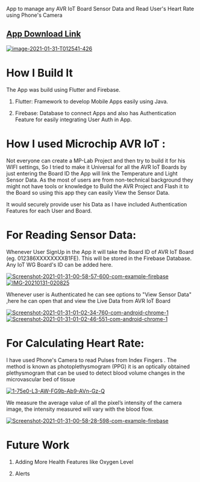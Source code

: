 App to manage any AVR IoT Board Sensor Data and Read User's Heart Rate using Phone's Camera


## [App Download Link](https://drive.google.com/file/d/1jK6fpLpQRyB33RrERERbQV7F4aveBjAn/view?usp=sharing)

<a href="https://ibb.co/kyXDxYt"><img src="https://i.ibb.co/hMVdypS/image-2021-01-31-T012541-426.png" alt="image-2021-01-31-T012541-426" border="0"></a>






# How I Build It
The App was build using Flutter and Firebase.

1. Flutter: Framework to develop Mobile Apps easily using Java.

2. Firebase: Database to connect Apps and also has Authentication Feature for easily integrating User Auth in App.

# How I used Microchip AVR IoT :
Not everyone can create a MP-Lab Project and then try to build it for his WIFI settings, So I tried to make it Universal for all the AVR IoT Boards by just entering the Board ID the App will link the Temperature and Light Sensor Data. As the most of users are from non-technical background they might not have tools or knowledge to Build the AVR Project and Flash it to the Board so using this app they can easily View the Sensor Data.

It would securely provide user his Data as I have included Authentication Features for each User and Board.

# For Reading Sensor Data:
Whenever User SignUp in the App it will take the Board ID of AVR IoT Board (eg. 012386XXXXXXXXB1FE). This will be stored in the Firebase Database. Any IoT WG Board's ID can be added here.

<a href="https://ibb.co/n6nsGMD"><img src="https://i.ibb.co/Gntv6QV/Screenshot-2021-01-31-00-58-57-600-com-example-firebase.jpg" alt="Screenshot-2021-01-31-00-58-57-600-com-example-firebase" border="0"></a>
<a href="https://ibb.co/R0Wq0FF"><img src="https://i.ibb.co/9Tj7TDD/IMG-20210131-020825.jpg" alt="IMG-20210131-020825" border="0"></a>

Whenever user is Authenticated he can see options to "View Sensor Data" ,here he can open that and view the Live Data from AVR IoT Board

<a href="https://ibb.co/VvCfVn8"><img src="https://i.ibb.co/tb2VBj5/Screenshot-2021-01-31-01-02-34-760-com-android-chrome-1.jpg" alt="Screenshot-2021-01-31-01-02-34-760-com-android-chrome-1" border="0"></a>
<a href="https://ibb.co/zrj0LTq"><img src="https://i.ibb.co/kxkWrsN/Screenshot-2021-01-31-01-02-46-551-com-android-chrome-1.jpg" alt="Screenshot-2021-01-31-01-02-46-551-com-android-chrome-1" border="0"></a>



# For Calculating Heart Rate:
I have used Phone's Camera to read Pulses from Index Fingers . The method is known as photoplethysmogram (PPG) it is an optically obtained plethysmogram that can be used to detect blood volume changes in the microvascular bed of tissue

<a href="https://ibb.co/n1HLc4H"><img src="https://i.ibb.co/B6XCZvX/1-75e0-L3-AW-FG9b-Ab9-AVn-Gz-Q.jpg" alt="1-75e0-L3-AW-FG9b-Ab9-AVn-Gz-Q" border="0"></a>

We measure the average value of all the pixel’s intensity of the camera image, the intensity measured will vary with the blood flow.


<a href="https://ibb.co/KhQGWrj"><img src="https://i.ibb.co/Gp1JR5v/Screenshot-2021-01-31-00-58-28-598-com-example-firebase.jpg" alt="Screenshot-2021-01-31-00-58-28-598-com-example-firebase" border="0"></a>



# Future Work
1. Adding More Health Features like Oxygen Level

2. Alerts
